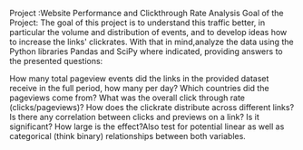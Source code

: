 Project :Website Performance and Clickthrough Rate Analysis 
Goal of the Project:
The goal of this project is to understand this traffic better, in particular the volume 
and distribution of events, and to develop ideas how to increase the links' clickrates. 
With that in mind,analyze the data using the Python libraries Pandas and SciPy
where indicated, providing answers to the presented questions:

How many total pageview events did the links in the provided dataset receive in the full period, how many per day?
Which countries did the pageviews come from?
What was the overall click through rate (clicks/pageviews)?
How does the clickrate distribute across different links?
Is there any correlation between clicks and previews on a link? Is it significant? How large is the effect?Also  test for potential linear as well as categorical (think binary) relationships between both variables.

